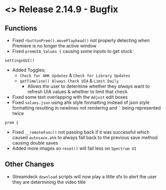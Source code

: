 # <> Release 2.14.9 - Bugfix

## Functions
- Fixed `rbuttonPrem().movePlayhead()` not properly detecting when Premiere is no longer the active window
- Fixed `premUIA_Values {` causing some inputs to get stuck

`settingsGUI()`
- Added Toggles;
    - `Check for AHK Updates` & `Check for Library Updates`
    - `getTimeline() Always Check UIA` & `Limit Daily`
        - Allows the user to determine whether they *always* want to refresh UIA values & whether to limit that check
- Fixed some text overlapping with the `Adjust` edit boxes
- Fixed `values.json` using ahk style formatting instead of json style formatting resulting in newlines not rendering and <kbd>`</kbd> being represented twice

`prem {`
- Fixed `__remoteFunc()` not passing back if it was successful which caused `autosave.ahk` to always fall back to the previous save method causing double saves
- Added more images so `reset()` will fail less on `Spectrum UI`

## Other Changes
- Streamdeck `download` scripts will now play a little sfx to alert the user they are determining the video title